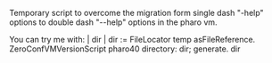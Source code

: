 Temporary script to overcome the migration form single dash "-help" options to double dash "--help" options in the pharo vm.

You can try me with: 
| dir |
dir := FileLocator temp asFileReference.
ZeroConfVMVersionScript pharo40 
	directory: dir;
	generate.
dir